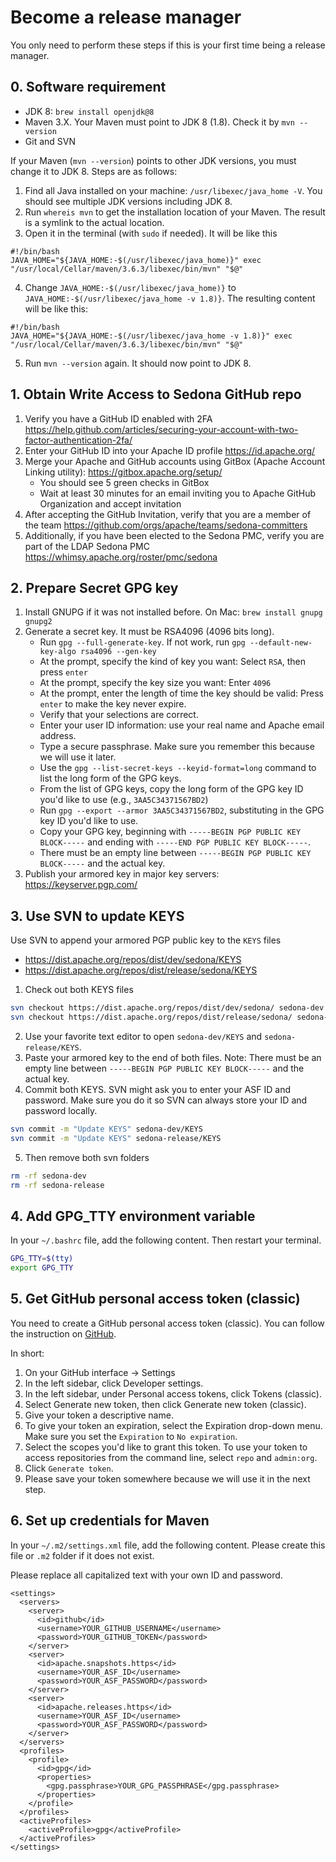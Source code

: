 <!--
 Licensed to the Apache Software Foundation (ASF) under one
 or more contributor license agreements.  See the NOTICE file
 distributed with this work for additional information
 regarding copyright ownership.  The ASF licenses this file
 to you under the Apache License, Version 2.0 (the
 "License"); you may not use this file except in compliance
 with the License.  You may obtain a copy of the License at

   http://www.apache.org/licenses/LICENSE-2.0

 Unless required by applicable law or agreed to in writing,
 software distributed under the License is distributed on an
 "AS IS" BASIS, WITHOUT WARRANTIES OR CONDITIONS OF ANY
 KIND, either express or implied.  See the License for the
 specific language governing permissions and limitations
 under the License.
 -->

# Become a release manager

You only need to perform these steps if this is your first time being a release manager.

## 0. Software requirement

* JDK 8: `brew install openjdk@8`
* Maven 3.X. Your Maven must point to JDK 8 (1.8). Check it by `mvn --version`
* Git and SVN

If your Maven (`mvn --version`) points to other JDK versions, you must change it to JDK 8. Steps are as follows:

1. Find all Java installed on your machine: `/usr/libexec/java_home -V`. You should see multiple JDK versions including JDK 8.
2. Run `whereis mvn` to get the installation location of your Maven. The result is a symlink to the actual location.
3. Open it in the terminal (with `sudo` if needed). It will be like this

```
#!/bin/bash
JAVA_HOME="${JAVA_HOME:-$(/usr/libexec/java_home)}" exec "/usr/local/Cellar/maven/3.6.3/libexec/bin/mvn" "$@"
```

4. Change `JAVA_HOME:-$(/usr/libexec/java_home)}` to `JAVA_HOME:-$(/usr/libexec/java_home -v 1.8)}`. The resulting content will be like this:

```
#!/bin/bash
JAVA_HOME="${JAVA_HOME:-$(/usr/libexec/java_home -v 1.8)}" exec "/usr/local/Cellar/maven/3.6.3/libexec/bin/mvn" "$@"
```

5. Run `mvn --version` again. It should now point to JDK 8.

## 1. Obtain Write Access to Sedona GitHub repo

1. Verify you have a GitHub ID enabled with 2FA https://help.github.com/articles/securing-your-account-with-two-factor-authentication-2fa/
2. Enter your GitHub ID into your Apache ID profile https://id.apache.org/
3. Merge your Apache and GitHub accounts using GitBox (Apache Account Linking utility): https://gitbox.apache.org/setup/
	* You should see 5 green checks in GitBox
	* Wait at least 30  minutes for an email inviting you to Apache GitHub Organization and accept invitation
4. After accepting the GitHub Invitation, verify that you are a member of the team https://github.com/orgs/apache/teams/sedona-committers
5. Additionally, if you have been elected to the Sedona PMC, verify you are part of the LDAP Sedona PMC https://whimsy.apache.org/roster/pmc/sedona

## 2. Prepare Secret GPG key

1. Install GNUPG if it was not installed before. On Mac: `brew install gnupg gnupg2`
2. Generate a secret key. It must be RSA4096 (4096 bits long).
   * Run `gpg --full-generate-key`. If not work, run `gpg --default-new-key-algo rsa4096 --gen-key`
   * At the prompt, specify the kind of key you want: Select `RSA`, then press `enter`
   * At the prompt, specify the key size you want: Enter `4096`
   * At the prompt, enter the length of time the key should be valid: Press `enter` to make the key never expire.
   * Verify that your selections are correct.
   * Enter your user ID information: use your real name and Apache email address.
   * Type a secure passphrase. Make sure you remember this because we will use it later.
   * Use the `gpg --list-secret-keys --keyid-format=long` command to list the long form of the GPG keys.
   * From the list of GPG keys, copy the long form of the GPG key ID you'd like to use (e.g., `3AA5C34371567BD2`)
   * Run `gpg --export --armor 3AA5C34371567BD2`, substituting in the GPG key ID you'd like to use.
   * Copy your GPG key, beginning with `-----BEGIN PGP PUBLIC KEY BLOCK-----` and ending with `-----END PGP PUBLIC KEY BLOCK-----`.
   * There must be an empty line between `-----BEGIN PGP PUBLIC KEY BLOCK-----` and the actual key.
3. Publish your armored key in major key servers: https://keyserver.pgp.com/

## 3. Use SVN to update KEYS

Use SVN to append your armored PGP public key to the `KEYS` files

   * https://dist.apache.org/repos/dist/dev/sedona/KEYS
   * https://dist.apache.org/repos/dist/release/sedona/KEYS

1. Check out both KEYS files

```bash
svn checkout https://dist.apache.org/repos/dist/dev/sedona/ sedona-dev --depth files
svn checkout https://dist.apache.org/repos/dist/release/sedona/ sedona-release --depth files
```

2. Use your favorite text editor to open `sedona-dev/KEYS` and `sedona-release/KEYS`.
3. Paste your armored key to the end of both files. Note: There must be an empty line between `-----BEGIN PGP PUBLIC KEY BLOCK-----` and the actual key.
4. Commit both KEYS. SVN might ask you to enter your ASF ID and password. Make sure you do it so SVN can always store your ID and password locally.

```bash
svn commit -m "Update KEYS" sedona-dev/KEYS
svn commit -m "Update KEYS" sedona-release/KEYS
```

5. Then remove both svn folders

```bash
rm -rf sedona-dev
rm -rf sedona-release
```

## 4. Add GPG_TTY environment variable

In your `~/.bashrc` file, add the following content. Then restart your terminal.

```bash
GPG_TTY=$(tty)
export GPG_TTY
```

## 5. Get GitHub personal access token (classic)

You need to create a GitHub personal access token (classic). You can follow the instruction on [GitHub](https://docs.github.com/en/authentication/keeping-your-account-and-data-secure/creating-a-personal-access-token#creating-a-personal-access-token-classic).

In short:

1. On your GitHub interface -> Settings
2. In the left sidebar, click Developer settings.
3. In the left sidebar, under  Personal access tokens, click Tokens (classic).
4. Select Generate new token, then click Generate new token (classic).
5. Give your token a descriptive name.
6. To give your token an expiration, select the Expiration drop-down menu. Make sure you set the `Expiration` to `No expiration`.
7. Select the scopes you'd like to grant this token. To use your token to access repositories from the command line, select `repo` and `admin:org`.
8. Click `Generate token`.
9. Please save your token somewhere because we will use it in the next step.

## 6. Set up credentials for Maven

In your `~/.m2/settings.xml` file, add the following content. Please create this file or `.m2` folder if it does not exist.

Please replace all capitalized text with your own ID and password.

```
<settings>
  <servers>
    <server>
      <id>github</id>
      <username>YOUR_GITHUB_USERNAME</username>
      <password>YOUR_GITHUB_TOKEN</password>
    </server>
    <server>
      <id>apache.snapshots.https</id>
      <username>YOUR_ASF_ID</username>
      <password>YOUR_ASF_PASSWORD</password>
    </server>
    <server>
      <id>apache.releases.https</id>
      <username>YOUR_ASF_ID</username>
      <password>YOUR_ASF_PASSWORD</password>
    </server>
  </servers>
  <profiles>
    <profile>
      <id>gpg</id>
      <properties>
        <gpg.passphrase>YOUR_GPG_PASSPHRASE</gpg.passphrase>
      </properties>
    </profile>
  </profiles>
  <activeProfiles>
    <activeProfile>gpg</activeProfile>
  </activeProfiles>
</settings>
```
